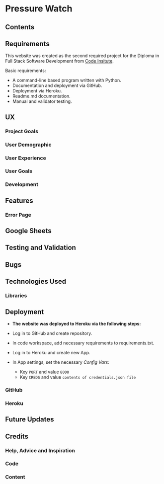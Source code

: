 # Pressure Watch

## Contents

## Requirements

This website was created as the second required project for the Diploma in Full Stack Software Development from [Code Insitute](https://codeinstitute.net). 

Basic requirements:
  - A command-line based program written with Python. 
  - Documentation and deployment via GitHub.
  - Deployment via Heroku. 
  - Readme.md documentation.
  - Manual and validator testing.

## UX

### Project Goals

### User Demographic

### User Experience

### User Goals

### Development

## Features

### Error Page

## Google Sheets

## Testing and Validation

## Bugs

## Technologies Used

### Libraries

## Deployment

- __The website was deployed to Heroku via the following steps:__

- Log in to GitHub and create repository.
- In code workspace, add necessary requirements to requirements.txt.
- Log in to Heroku and create new App.
- In App settings, set the necessary _Config Vars_:
    - Key `PORT` and value `8000`
    - Key `CREDS` and value `contents of credentials.json file`

### GitHub

### Heroku

## Future Updates

## Credits

### Help, Advice and Inspiration

### Code

### Content

